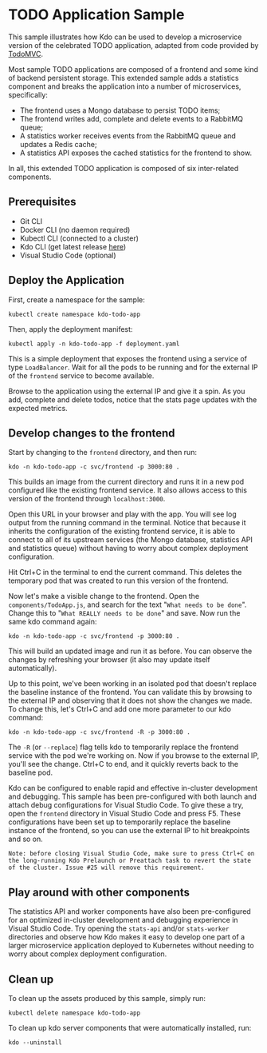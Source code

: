 # TODO Application Sample

This sample illustrates how Kdo can be used to develop a microservice version of the celebrated TODO application, adapted from code provided by [TodoMVC](http://todomvc.com).

Most sample TODO applications are composed of a frontend and some kind of backend persistent storage. This extended sample adds a statistics component and breaks the application into a number of microservices, specifically:

- The frontend uses a Mongo database to persist TODO items;
- The frontend writes add, complete and delete events to a RabbitMQ queue;
- A statistics worker receives events from the RabbitMQ queue and updates a Redis cache;
- A statistics API exposes the cached statistics for the frontend to show.

In all, this extended TODO application is composed of six inter-related components.

## Prerequisites

- Git CLI
- Docker CLI (no daemon required)
- Kubectl CLI (connected to a cluster)
- Kdo CLI (get latest release [here](https://github.com/stepro/kdo/releases))
- Visual Studio Code (optional)

## Deploy the Application

First, create a namespace for the sample:

```
kubectl create namespace kdo-todo-app
```

Then, apply the deployment manifest:

```
kubectl apply -n kdo-todo-app -f deployment.yaml
```

This is a simple deployment that exposes the frontend using a service of type `LoadBalancer`. Wait for all the pods to be running and for the external IP of the `frontend` service to become available.

Browse to the application using the external IP and give it a spin. As you add, complete and delete todos, notice that the stats page updates with the expected metrics.

## Develop changes to the frontend

Start by changing to the `frontend` directory, and then run:

```
kdo -n kdo-todo-app -c svc/frontend -p 3000:80 .
```

This builds an image from the current directory and runs it in a new pod configured like the existing frontend service. It also allows access to this version of the frontend through `localhost:3000`.

Open this URL in your browser and play with the app. You will see log output from the running command in the terminal. Notice that because it inherits the configuration of the existing frontend service, it is able to connect to all of its upstream services (the Mongo database, statistics API and statistics queue) without having to worry about complex deployment configuration.

Hit Ctrl+C in the terminal to end the current command. This deletes the temporary pod that was created to run this version of the frontend.

Now let's make a visible change to the frontend. Open the `components/TodoApp.js`, and search for the text "`What needs to be done`". Change this to "`What REALLY needs to be done`" and save. Now run the same kdo command again:

```
kdo -n kdo-todo-app -c svc/frontend -p 3000:80 .
```

This will build an updated image and run it as before. You can observe the changes by refreshing your browser (it also may update itself automatically).

Up to this point, we've been working in an isolated pod that doesn't replace the baseline instance of the frontend. You can validate this by browsing to the external IP and observing that it does not show the changes we made. To change this, let's Ctrl+C and add one more parameter to our kdo command:

```
kdo -n kdo-todo-app -c svc/frontend -R -p 3000:80 .
```

The `-R` (or `--replace`) flag tells kdo to temporarily replace the frontend service with the pod we're working on. Now if you browse to the external IP, you'll see the change. Ctrl+C to end, and it quickly reverts back to the baseline pod.

Kdo can be configured to enable rapid and effective in-cluster development and debugging. This sample has been pre-configured with both launch and attach debug configurations for Visual Studio Code. To give these a try, open the `frontend` directory in Visual Studio Code and press F5. These configurations have been set up to temporarily replace the baseline instance of the frontend, so you can use the external IP to hit breakpoints and so on.

    Note: before closing Visual Studio Code, make sure to press Ctrl+C on the long-running Kdo Prelaunch or Preattach task to revert the state of the cluster. Issue #25 will remove this requirement.

## Play around with other components

The statistics API and worker components have also been pre-configured for an optimized in-cluster development and debugging experience in Visual Studio Code. Try opening the `stats-api` and/or `stats-worker` directories and observe how Kdo makes it easy to develop one part of a larger microservice application deployed to Kubernetes without needing to worry about complex deployment configuration.

## Clean up

To clean up the assets produced by this sample, simply run:

```
kubectl delete namespace kdo-todo-app
```

To clean up kdo server components that were automatically installed, run:

```
kdo --uninstall
```
